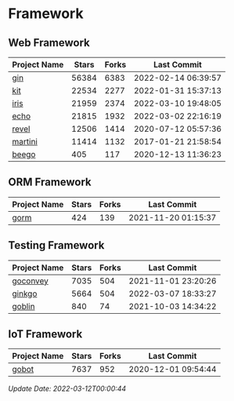 # Framework

## Web Framework
| Project Name | Stars | Forks | Last Commit |
| ------------ | ----- | ----- | ----------- |
| [gin](https://github.com/gin-gonic/gin) | 56384 | 6383 | 2022-02-14 06:39:57 |
| [kit](https://github.com/go-kit/kit) | 22534 | 2277 | 2022-01-31 15:37:13 |
| [iris](https://github.com/kataras/iris) | 21959 | 2374 | 2022-03-10 19:48:05 |
| [echo](https://github.com/labstack/echo) | 21815 | 1932 | 2022-03-02 22:16:19 |
| [revel](https://github.com/revel/revel) | 12506 | 1414 | 2020-07-12 05:57:36 |
| [martini](https://github.com/go-martini/martini) | 11414 | 1132 | 2017-01-21 21:58:54 |
| [beego](https://github.com/astaxie/beego) | 405 | 117 | 2020-12-13 11:36:23 |

## ORM Framework
| Project Name | Stars | Forks | Last Commit |
| ------------ | ----- | ----- | ----------- |
| [gorm](https://github.com/jinzhu/gorm) | 424 | 139 | 2021-11-20 01:15:37 |

## Testing Framework
| Project Name | Stars | Forks | Last Commit |
| ------------ | ----- | ----- | ----------- |
| [goconvey](https://github.com/smartystreets/goconvey) | 7035 | 504 | 2021-11-01 23:20:26 |
| [ginkgo](https://github.com/onsi/ginkgo) | 5664 | 504 | 2022-03-07 18:33:27 |
| [goblin](https://github.com/franela/goblin) | 840 | 74 | 2021-10-03 14:34:22 |

## IoT Framework
| Project Name | Stars | Forks | Last Commit |
| ------------ | ----- | ----- | ----------- |
| [gobot](https://github.com/hybridgroup/gobot) | 7637 | 952 | 2020-12-01 09:54:44 |

*Update Date: 2022-03-12T00:00:44*